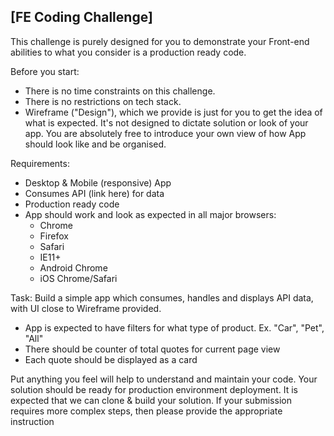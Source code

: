 ## [FE Coding Challenge]

This challenge is purely designed for you to demonstrate your Front-end abilities 
to what you consider is a production ready code.

Before you start:
  - There is no time constraints on this challenge.
  - There is no restrictions on tech stack.
  - Wireframe ("Design"), which we provide is just for you to get the idea of what is expected. 
    It's not designed to dictate solution or look of your app. 
    You are absolutely free to introduce your own view of how App should look like and be organised.

Requirements:
  - Desktop & Mobile (responsive) App
  - Consumes API (link here) for data
  - Production ready code
  - App should work and look as expected in all major browsers:
    - Chrome
    - Firefox
    - Safari
    - IE11+
    - Android Chrome
    - iOS Chrome/Safari

Task:
Build a simple app which consumes, handles and displays API data, with UI close to Wireframe provided.
  - App is expected to have filters for what type of product. Ex. "Car", "Pet", "All"
  - There should be counter of total quotes for current page view
  - Each quote should be displayed as a card

Put anything you feel will help to understand and maintain your code.
Your solution should be ready for production environment deployment.
It is expected that we can clone & build your solution. If your submission requires more complex steps, then please provide the appropriate instruction

